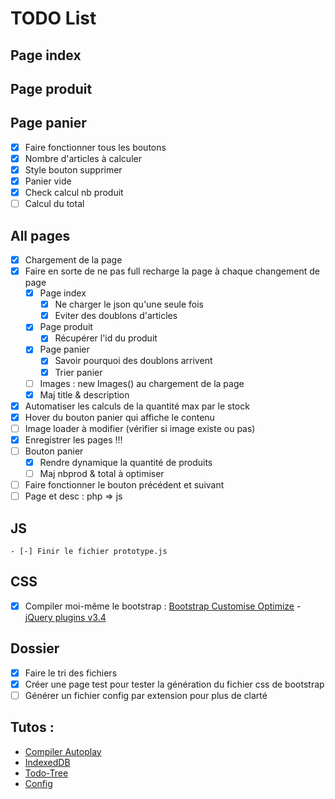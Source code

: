 # TODO List

## Page index

## Page produit

## Page panier
  - [x] Faire fonctionner tous les boutons
  - [x] Nombre d'articles à calculer 
  - [x] Style bouton supprimer
  - [x] Panier vide
  - [x] Check calcul nb produit
  - [ ] Calcul du total

## All pages
  - [x] Chargement de la page
  - [x] Faire en sorte de ne pas full recharge la page à chaque changement de page
    - [x] Page index
      - [x] Ne charger le json qu'une seule fois
      - [x] Eviter des doublons d'articles
    - [x] Page produit
      - [x] Récupérer l'id du produit
    - [x] Page panier
      - [x] Savoir pourquoi des doublons arrivent
      - [x] Trier panier
    - [ ] Images : new Images() au chargement de la page
    - [x] Maj title & description
  - [x] Automatiser les calculs de la quantité max par le stock
  - [x] Hover du bouton panier qui affiche le contenu
  - [ ] Image loader à modifier (vérifier si image existe ou pas)
  - [x] Enregistrer les pages !!!
  - [ ] Bouton panier
    - [x] Rendre dynamique la quantité de produits
    - [ ] Maj nbprod & total à optimiser
  - [ ] Faire fonctionner le bouton précédent et suivant
  - [ ] Page et desc : php => js

## JS
    - [-] Finir le fichier prototype.js

## CSS
  - [x] Compiler moi-même le bootstrap : [Bootstrap Customise Optimize](https://getbootstrap.com/docs/5.0/customize/optimize/) - [jQuery plugins v3.4](https://getbootstrap.com/docs/3.4/customize/)

## Dossier
  - [x] Faire le tri des fichiers
  - [x] Créer une page test pour tester la génération du fichier css de bootstrap
  - [ ] Générer un fichier config par extension pour plus de clarté

## Tutos :
- [Compiler Autoplay](https://grafikart.fr/tutoriels/tp-php-request-1167#autoplay)
- [IndexedDB](https://www.ionos.fr/digitalguide/sites-internet/developpement-web/indexeddb/)
- [Todo-Tree](https://github.com/Gruntfuggly/todo-tree#markdown-support)
- [Config](https://code.visualstudio.com/docs/languages/markdown)
